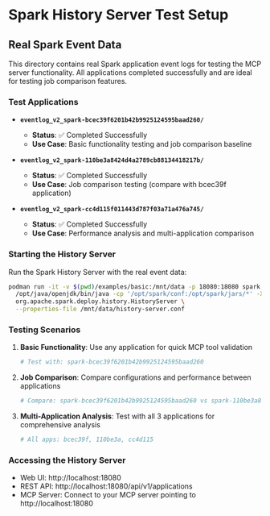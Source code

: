 # Spark History Server Test Setup

## Real Spark Event Data

This directory contains real Spark application event logs for testing the MCP server functionality. All applications completed successfully and are ideal for testing job comparison features.

### Test Applications

- **`eventlog_v2_spark-bcec39f6201b42b9925124595baad260/`**
  - **Status**: ✅ Completed Successfully
  - **Use Case**: Basic functionality testing and job comparison baseline

- **`eventlog_v2_spark-110be3a8424d4a2789cb88134418217b/`**  
  - **Status**: ✅ Completed Successfully
  - **Use Case**: Job comparison testing (compare with bcec39f application)

- **`eventlog_v2_spark-cc4d115f011443d787f03a71a476a745/`**
  - **Status**: ✅ Completed Successfully
  - **Use Case**: Performance analysis and multi-application comparison

### Starting the History Server

Run the Spark History Server with the real event data:

```bash
podman run -it -v $(pwd)/examples/basic:/mnt/data -p 18080:18080 spark:3.5.5 \
  /opt/java/openjdk/bin/java -cp '/opt/spark/conf:/opt/spark/jars/*' -Xmx1g \
  org.apache.spark.deploy.history.HistoryServer \
  --properties-file /mnt/data/history-server.conf
```

### Testing Scenarios

1. **Basic Functionality**: Use any application for quick MCP tool validation
   ```bash
   # Test with: spark-bcec39f6201b42b9925124595baad260
   ```

2. **Job Comparison**: Compare configurations and performance between applications
   ```bash
   # Compare: spark-bcec39f6201b42b9925124595baad260 vs spark-110be3a8424d4a2789cb88134418217b
   ```

3. **Multi-Application Analysis**: Test with all 3 applications for comprehensive analysis
   ```bash
   # All apps: bcec39f, 110be3a, cc4d115
   ```

### Accessing the History Server

- Web UI: http://localhost:18080
- REST API: http://localhost:18080/api/v1/applications
- MCP Server: Connect to your MCP server pointing to http://localhost:18080